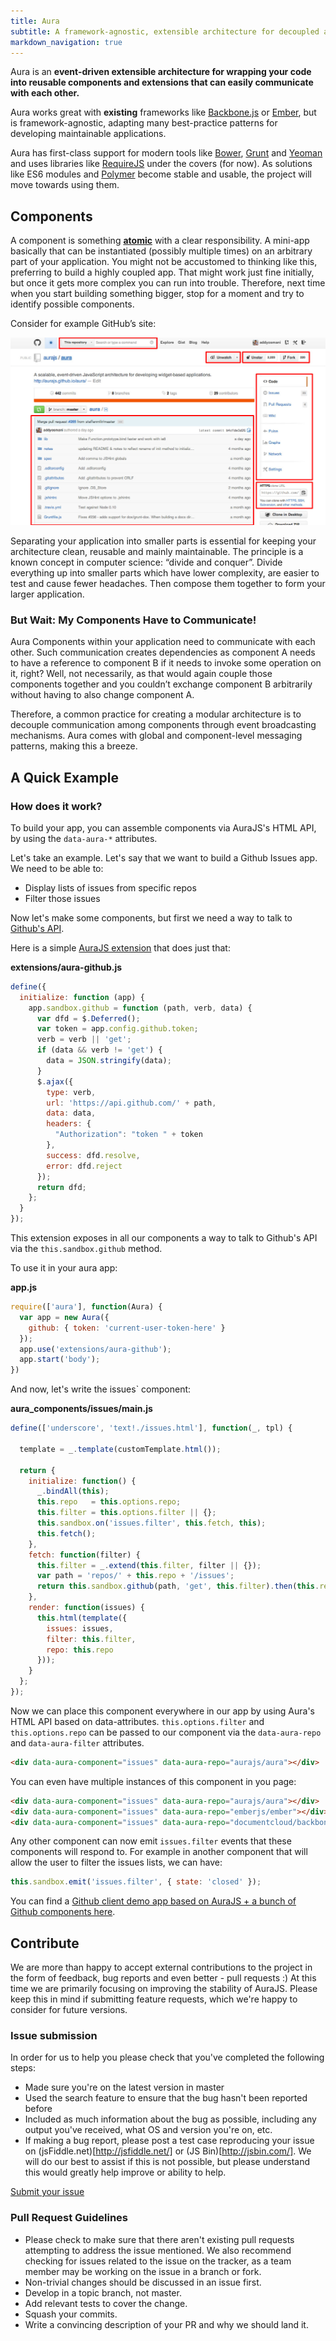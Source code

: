 ```yaml
---
title: Aura
subtitle: A framework-agnostic, extensible architecture for decoupled and reusable components.
markdown_navigation: true
---
```


Aura is an **event-driven extensible architecture for wrapping your code into reusable components and extensions that can easily communicate with each other.**
 
Aura works great with **existing** frameworks like [Backbone.js](http://backbonejs.org) or [Ember](http://emberjs.com), but is framework-agnostic, adapting many best-practice patterns for developing maintainable applications.

Aura has first-class support for modern tools like [Bower](http://bower.io), [Grunt](http://gruntjs.com) and [Yeoman](http://yeoman.io) and uses libraries like [RequireJS](http://requirejs.org/) under the covers (for now). As solutions like ES6 modules and [Polymer](http://www.polymer-project.org) become stable and usable, the project will move towards using them.

## Components

A component is something **[atomic](http://juristr.com/blog/2013/04/modularity-in-javascript-frameworks/)** with a clear responsibility. A mini-app basically that can be instantiated (possibly multiple times) on an arbitrary part of your application. You might not be accustomed to thinking like this, preferring to build a highly coupled app. That might work just fine initially, but once it gets more complex you can run into trouble. Therefore, next time when you start building something bigger, stop for a moment and try to identify possible components.

Consider for example GitHub’s site:

<img src="/images/docs/github.jpg"/>

Separating your application into smaller parts is essential for keeping your architecture clean, reusable and mainly maintainable. The principle is a known concept in computer science: “divide and conquer”. Divide everything up into smaller parts which have lower complexity, are easier to test and cause fewer headaches. Then compose them together to form your larger application.

### But Wait: My Components Have to Communicate!

Aura Components within your application need to communicate with each other. Such communication creates dependencies as component A needs to have a reference to component B if it needs to invoke some operation on it, right? Well, not necessarily, as that would again couple those components together and you couldn’t exchange component B arbitrarily without having to also change component A.

Therefore, a common practice for creating a modular architecture is to decouple communication among components through event broadcasting mechanisms. Aura comes with global and component-level messaging patterns, making this a breeze.

## A Quick Example

### How does it work?

To build your app, you can assemble components via AuraJS's HTML API, by using the `data-aura-*` attributes.

Let's take an example. Let's say that we want to build a Github Issues app. We need to be able to:

* Display lists of issues from specific repos
* Filter those issues

Now let's make some components, but first we need a way to talk to [Github's API](http://developer.github.com/v3/issues/).

Here is a simple [AuraJS extension](/getting-started#extending-aura) that does just that:

**extensions/aura-github.js**

```js
define({
  initialize: function (app) {
    app.sandbox.github = function (path, verb, data) {
      var dfd = $.Deferred();
      var token = app.config.github.token;
      verb = verb || 'get';
      if (data && verb != 'get') {
        data = JSON.stringify(data);
      }
      $.ajax({
        type: verb,
        url: 'https://api.github.com/' + path,
        data: data,
        headers: {
          "Authorization": "token " + token
        },
        success: dfd.resolve,
        error: dfd.reject
      });
      return dfd;
    };
  }
});
```

This extension exposes in all our components a way to talk to Github's API via the `this.sandbox.github` method.

To use it in your aura app:

**app.js**

```js
require(['aura'], function(Aura) {
  var app = new Aura({
    github: { token: 'current-user-token-here' }
  });
  app.use('extensions/aura-github');
  app.start('body');
})
```

And now, let's write the issues` component:

**aura_components/issues/main.js**

```js
define(['underscore', 'text!./issues.html'], function(_, tpl) {

  template = _.template(customTemplate.html());

  return {
    initialize: function() {
      _.bindAll(this);
      this.repo   = this.options.repo;
      this.filter = this.options.filter || {};
      this.sandbox.on('issues.filter', this.fetch, this);
      this.fetch();
    },
    fetch: function(filter) {
      this.filter = _.extend(this.filter, filter || {});
      var path = 'repos/' + this.repo + '/issues';
      return this.sandbox.github(path, 'get', this.filter).then(this.render);
    },
    render: function(issues) {
      this.html(template({
        issues: issues,
        filter: this.filter,
        repo: this.repo
      }));
    }
  };
});
```

Now we can place this component everywhere in our app by using Aura's HTML API based on data-attributes.
`this.options.filter` and `this.options.repo` can be passed to our component via the `data-aura-repo` and `data-aura-filter` attributes.

```html
<div data-aura-component="issues" data-aura-repo="aurajs/aura"></div>
```

You can even have multiple instances of this component in you page:


```html
<div data-aura-component="issues" data-aura-repo="aurajs/aura"></div>
<div data-aura-component="issues" data-aura-repo="emberjs/ember"></div>
<div data-aura-component="issues" data-aura-repo="documentcloud/backbone"></div>
```

Any other component can now emit `issues.filter`  events that these components will respond to.
For example in another component that will allow the user to filter the issues lists, we can have:

```js
this.sandbox.emit('issues.filter', { state: 'closed' });
```

You can find a [Github client demo app based on AuraJS + a bunch of Github components here](http://github.com/sbellity/aura-github).


## Contribute

We are more than happy to accept external contributions to the project in the form of feedback, bug reports and even better - pull requests :) At this time we are primarily focusing on improving the stability of AuraJS. Please keep this in mind if submitting feature requests, which we're happy to consider for future versions.

### Issue submission

In order for us to help you please check that you've completed the following steps:

* Made sure you're on the latest version in master
* Used the search feature to ensure that the bug hasn't been reported before
* Included as much information about the bug as possible, including any output you've received, what OS and version you're on, etc.
* If making a bug report, please post a test case reproducing your issue on (jsFiddle.net)[http://jsfiddle.net/] or (JS Bin)[http://jsbin.com/]. We will do our best to assist if this is not possible, but please understand this would greatly help improve or ability to help.

[Submit your issue](https://github.com/aurajs/aura/issues/new)

### Pull Request Guidelines

* Please check to make sure that there aren't existing pull requests attempting to address the issue mentioned. We also recommend checking for issues related to the issue on the tracker, as a team member may be working on the issue in a branch or fork.
* Non-trivial changes should be discussed in an issue first.
* Develop in a topic branch, not master.
* Add relevant tests to cover the change.
* Squash your commits.
* Write a convincing description of your PR and why we should land it.
